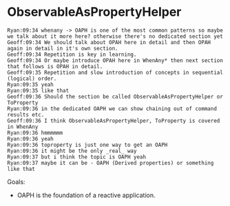 # ObservableAsPropertyHelper

    Ryan:09:34 whenany -> OAPH is one of the most common patterns so maybe we talk about it more here? otherwise there's no dedicated section yet
    Geoff:09:34 We should talk about OPAH here in detail and then OPAH again in detail in it's own section.
    Geoff:09:34 Repetition is key in learning.
    Geoff:09:34 Or maybe introduce OPAH here in WhenAny* then next section that follows is OPAH in detail.
    Geoff:09:35 Repetition and slow introduction of concepts in sequential (logical) order.
    Ryan:09:35 yeah
    Ryan:09:35 like that
    Geoff:09:36 Should the section be called ObservableAsPropertyHelper or ToProperty
    Ryan:09:36 in the dedicated OAPH we can show chaining out of command results etc.
    Geoff:09:36 I think ObservableAsPropertyHelper, ToProperty is covered in WhenAny
    Ryan:09:36 hmmmmmm
    Ryan:09:36 yeah
    Ryan:09:36 toproperty is just one way to get an OAPH
    Ryan:09:36 it might be the only _real_ way
    Ryan:09:37 but i think the topic is OAPH yeah
    Ryan:09:37 maybe it can be - OAPH (Derived properties) or something like that

Goals:

* OAPH is the foundation of a reactive application.

